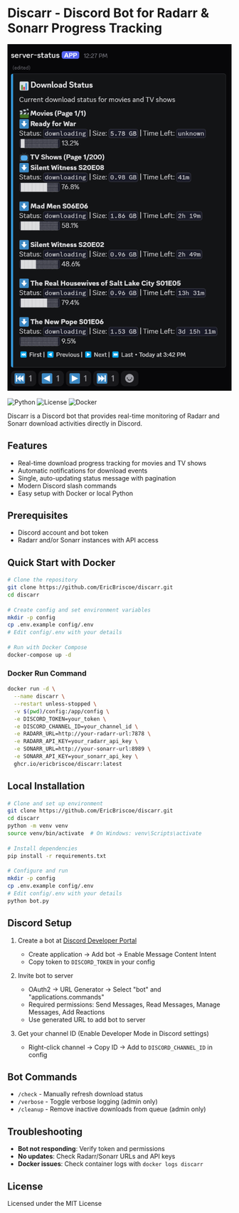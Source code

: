 # Discarr - Discord Bot for Radarr & Sonarr Progress Tracking

![Discarr Example](./assets/image.png)

![Python](https://img.shields.io/badge/Python-3.8%2B-blue)
![License](https://img.shields.io/badge/License-MIT-green)
![Docker](https://img.shields.io/badge/Docker-Ready-blue)

Discarr is a Discord bot that provides real-time monitoring of Radarr and Sonarr download activities directly in Discord.

## Features

- Real-time download progress tracking for movies and TV shows
- Automatic notifications for download events
- Single, auto-updating status message with pagination
- Modern Discord slash commands
- Easy setup with Docker or local Python

## Prerequisites

- Discord account and bot token
- Radarr and/or Sonarr instances with API access

## Quick Start with Docker

```bash
# Clone the repository
git clone https://github.com/EricBriscoe/discarr.git
cd discarr

# Create config and set environment variables
mkdir -p config
cp .env.example config/.env
# Edit config/.env with your details

# Run with Docker Compose
docker-compose up -d
```

### Docker Run Command

```bash
docker run -d \
  --name discarr \
  --restart unless-stopped \
  -v $(pwd)/config:/app/config \
  -e DISCORD_TOKEN=your_token \
  -e DISCORD_CHANNEL_ID=your_channel_id \
  -e RADARR_URL=http://your-radarr-url:7878 \
  -e RADARR_API_KEY=your_radarr_api_key \
  -e SONARR_URL=http://your-sonarr-url:8989 \
  -e SONARR_API_KEY=your_sonarr_api_key \
  ghcr.io/ericbriscoe/discarr:latest
```

## Local Installation

```bash
# Clone and set up environment
git clone https://github.com/EricBriscoe/discarr.git
cd discarr
python -m venv venv
source venv/bin/activate  # On Windows: venv\Scripts\activate

# Install dependencies
pip install -r requirements.txt

# Configure and run
mkdir -p config
cp .env.example config/.env
# Edit config/.env with your details
python bot.py
```

## Discord Setup

1. Create a bot at [Discord Developer Portal](https://discord.com/developers/applications)
   - Create application → Add bot → Enable Message Content Intent
   - Copy token to `DISCORD_TOKEN` in your config

2. Invite bot to server
   - OAuth2 → URL Generator → Select "bot" and "applications.commands"
   - Required permissions: Send Messages, Read Messages, Manage Messages, Add Reactions
   - Use generated URL to add bot to server

3. Get your channel ID (Enable Developer Mode in Discord settings)
   - Right-click channel → Copy ID → Add to `DISCORD_CHANNEL_ID` in config

## Bot Commands

- `/check` - Manually refresh download status
- `/verbose` - Toggle verbose logging (admin only)
- `/cleanup` - Remove inactive downloads from queue (admin only)

## Troubleshooting

- **Bot not responding**: Verify token and permissions
- **No updates**: Check Radarr/Sonarr URLs and API keys
- **Docker issues**: Check container logs with `docker logs discarr`

## License

Licensed under the MIT License

